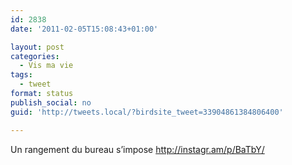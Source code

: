 ```yaml
---
id: 2838
date: '2011-02-05T15:08:43+01:00'

layout: post
categories:
  - Vis ma vie
tags:
  - tweet
format: status
publish_social: no
guid: 'http://tweets.local/?birdsite_tweet=33904861384806400'

---
```


Un rangement du bureau s’impose http://instagr.am/p/BaTbY/